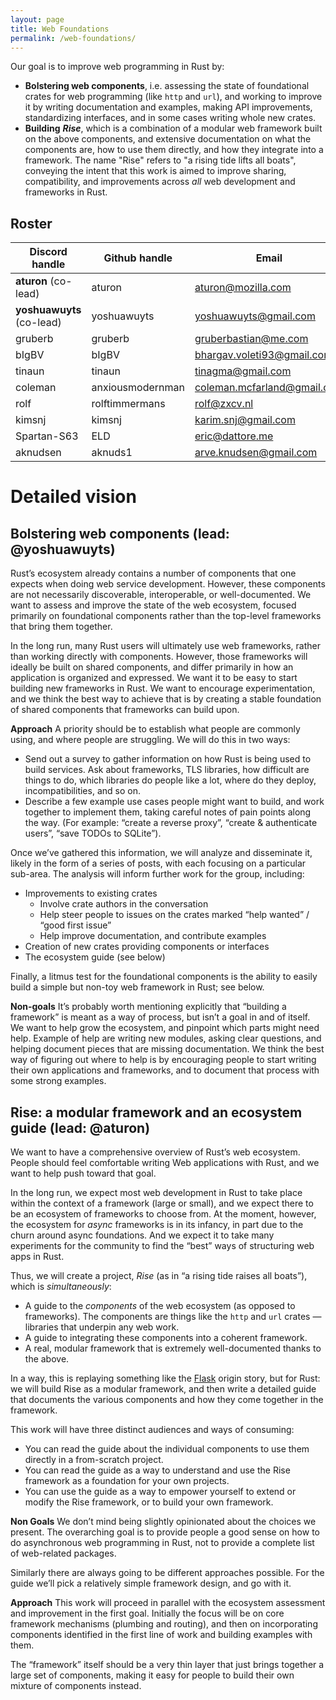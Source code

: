 ```yaml
---
layout: page
title: Web Foundations
permalink: /web-foundations/
---
```


Our goal is to improve web programming in Rust by:

- **Bolstering web components**, i.e. assessing the state of foundational crates for web programming (like `http` and `url`), and working to improve it by writing documentation and examples, making API improvements, standardizing interfaces, and in some cases writing whole new crates.
- **Building** ***Rise***, which is a combination of a modular web framework built on the above components, and extensive documentation on what the components are, how to use them directly, and how they integrate into a framework. The name "Rise" refers to "a rising tide lifts all boats", conveying the intent that this work is aimed to improve sharing, compatibility, and improvements across *all* web development and frameworks in Rust.

## Roster

| **Discord handle**    | **Github handle** | **Email**                   |
| --------------------- | ----------------- | --------------------------- |
| **aturon** (co-lead)      | aturon            | aturon@mozilla.com          |
| **yoshuawuyts** (co-lead) | yoshuawuyts       | yoshuawuyts@gmail.com       |
| gruberb               | gruberb           | gruberbastian@me.com        |
| bIgBV                 | bIgBV             | bhargav.voleti93@gmail.com  |
| tinaun                | tinaun            | tinagma@gmail.com           |
| coleman               | anxiousmodernman  | coleman.mcfarland@gmail.com |
| rolf                  | rolftimmermans    | rolf@zxcv.nl                |
| kimsnj                | kimsnj            | karim.snj@gmail.com         |
| Spartan-S63           | ELD               | eric@dattore.me             |
| aknudsen              | aknuds1           | arve.knudsen@gmail.com      |

# Detailed vision

## Bolstering web components (lead: @yoshuawuyts)

Rust’s ecosystem already contains a number of components that one expects when doing web service development. However, these components are not necessarily discoverable, interoperable, or well-documented. We want to assess and improve the state of the web ecosystem, focused primarily on foundational components rather than the top-level frameworks that bring them together.

In the long run, many Rust users will ultimately use web frameworks, rather than working directly with components. However, those frameworks will ideally be built on shared components, and differ primarily in how an application is organized and expressed. We want it to be easy to start building new frameworks in Rust. We want to encourage experimentation, and we think the best way to achieve that is by creating a stable foundation of shared components that frameworks can build upon.

**Approach**
A priority should be to establish what people are commonly using, and where people are struggling. We will do this in two ways:


- Send out a survey to gather information on how Rust is being used to build services. Ask about frameworks, TLS libraries, how difficult are things to do, which libraries do people like a lot, where do they deploy, incompatibilities, and so on.
- Describe a few example use cases people might want to build, and work together to implement them, taking careful notes of pain points along the way. (For example: “create a reverse proxy”, “create & authenticate users”, “save TODOs to SQLite”).

Once we’ve gathered this information, we will analyze and disseminate it, likely in the form of a series of posts, with each focusing on a particular sub-area. The analysis will inform further work for the group, including:


- Improvements to existing crates
  - Involve crate authors in the conversation
  - Help steer people to issues on the crates marked “help wanted” / “good first issue”
  - Help improve documentation, and contribute examples
- Creation of new crates providing components or interfaces
- The ecosystem guide (see below)

Finally, a litmus test for the foundational components is the ability to easily build a simple but non-toy web framework in Rust; see below.

**Non-goals**
It’s probably worth mentioning explicitly that “building a framework” is meant as a way of process, but isn’t a goal in and of itself. We want to help grow the ecosystem, and pinpoint which parts might need help. Example of help are writing new modules, asking clear questions, and helping document pieces that are missing documentation. We think the best way of figuring out where to help is by encouraging people to start writing their own applications and frameworks, and to document that process with some strong examples.

## Rise: a modular framework and an ecosystem guide (lead: @aturon)

We want to have a comprehensive overview of Rust’s web ecosystem. People should feel comfortable writing Web applications with Rust, and we want to help push toward that goal.

In the long run, we expect most web development in Rust to take place within the context of a framework (large or small), and we expect there to be an ecosystem of frameworks to choose from. At the moment, however, the ecosystem for *async* frameworks is in its infancy, in part due to the churn around async foundations. And we expect it to take many experiments for the community to find the “best” ways of structuring web apps in Rust.

Thus, we will create a project, *Rise* (as in “a rising tide raises all boats”), which is *simultaneously*:

- A guide to the *components* of the web ecosystem (as opposed to frameworks). The components are things like the `http` and `url` crates — libraries that underpin any web work.
- A guide to integrating these components into a coherent framework.
- A real, modular framework that is extremely well-documented thanks to the above.

In a way, this is replaying something like the [Flask](http://flask.pocoo.org/) origin story, but for Rust: we will build Rise as a modular framework, and then write a detailed guide that documents the various components and how they come together in the framework.

This work will have three distinct audiences and ways of consuming:

- You can read the guide about the individual components to use them directly in a from-scratch project.
- You can read the guide as a way to understand and use the Rise framework as a foundation for your own projects.
- You can use the guide as a way to empower yourself to extend or modify the Rise framework, or to build your own framework.

**Non Goals**
We don’t mind being slightly opinionated about the choices we present. The overarching goal is to provide people a good sense on how to do asynchronous web programming in Rust, not to provide a complete list of web-related packages.

Similarly there are always going to be different approaches possible. For the guide we’ll pick a relatively simple framework design, and go with it.

**Approach**
This work will proceed in parallel with the ecosystem assessment and improvement in the first goal. Initially the focus will be on core framework mechanisms (plumbing and routing), and then on incorporating components identified in the first line of work and building examples with them.

The “framework” itself should be a very thin layer that just brings together a large set of components, making it easy for people to build their own mixture of components instead.

